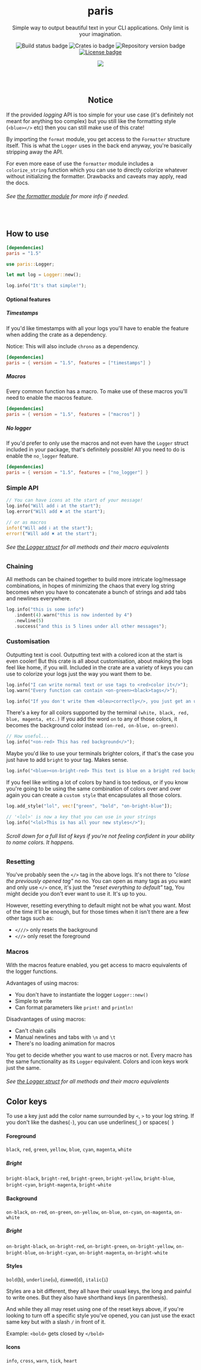 <h1 align="center">paris</h1>

<p align="center">Simple way to output beautiful text in your CLI applications. Only limit is your imagination.</p>


<p align="center">
   <img alt="Build status badge" src="https://github.com/0x20F/paris/workflows/build/badge.svg"/>
   <img alt="Crates io badge" src="https://img.shields.io/crates/v/paris.svg"/>
   <img alt="Repository version badge" src="https://img.shields.io/badge/master-v1.5.8-blue.svg">
   <a href="https://opensource.org/licenses/MPL-2.0"><img alt="License badge" src="https://img.shields.io/badge/License-MPL%202.0-brightgreen.svg"/></a>
</p>


<p align="center">
   <img src="https://github.com/0x20F/paris/blob/master/example/paris_example.gif"/>
</p>

<br/>
<br/>

<h2 align="center">Notice</h2>

If the provided _logging_ API is too simple for your use case (it's definitely not meant for anything too complex) but you still like the formatting style (`<blue></>` etc) then you can still make use of this crate!

By importing the `format` module, you get access to the `Formatter` structure itself. This is what the `Logger` uses in the back end anyway, you're basically stripping away the API.

For even more ease of use the `formatter` module includes a `colorize_string` function which you can use to directly colorize whatever without initializing the formatter. Drawbacks and caveats may apply, read the docs.

###### See [the formatter module](https://docs.rs/paris/1.5.7/paris/formatter/index.html) for more info if needed.
 

<br/>

## How to use
```toml
[dependencies]
paris = "1.5"
```

```rust
use paris::Logger;

let mut log = Logger::new();

log.info("It's that simple!");
```

#### Optional features

##### Timestamps 
If you'd like timestamps with all your logs you'll
have to enable the feature when adding the crate as a dependency. 

Notice: This will also include `chrono` as a dependency.
```toml
[dependencies]
paris = { version = "1.5", features = ["timestamps"] }
```

##### Macros
Every common function has a macro. To make use of these
macros you'll need to enable the macros feature.
```toml
[dependencies]
paris = { version = "1.5", features = ["macros"] }
```

##### No logger
If you'd prefer to only use the macros and not even have
the `Logger` struct included in your package, that's definitely possible!
All you need to do is enable the `no_logger` feature.
```toml
[dependencies]
paris = { version = "1.5", features = ["no_logger"] }
```


### Simple API
```rust
// You can have icons at the start of your message!
log.info("Will add ℹ at the start");
log.error("Will add ✖ at the start");

// or as macros
info!("Will add ℹ at the start");
error!("Will add ✖ at the start");
```
###### See [the Logger struct](https://docs.rs/paris/) for all methods and their macro equivalents


### Chaining
All methods can be chained together to build more intricate
log/message combinations, in hopes of minimizing the chaos
that every log string becomes when you have to concatenate
a bunch of strings and add tabs and newlines everywhere.
```rust
log.info("this is some info")
   .indent(4).warn("this is now indented by 4")
   .newline(5)
   .success("and this is 5 lines under all other messages");
```


### Customisation
Outputting text is cool. Outputting text with a colored icon
at the start is even cooler! But this crate is all about
customisation, about making the logs feel like home, if you will.
Included in the crate are a variety of keys you can use
to colorize your logs just the way you want them to be.
```rust
log.info("I can write normal text or use tags to <red>color it</>");
log.warn("Every function can contain <on-green><black>tags</>");

log.info("If you don't write them <bleu>correctly</>, you just get an ugly looking tag");
```

There's a key for all colors supported by the terminal `(white, black, red, blue, magenta, etc.)`
If you add the word `on` to any of those colors, it becomes the
background color instead `(on-red, on-blue, on-green)`.
```rust
// How useful...
log.info("<on-red> This has red background</>");
```

Maybe you'd like to use your terminals brighter colors, if that's the case
you just have to add `bright` to your tag. Makes sense.
```rust
log.info("<blue><on-bright-red> This text is blue on a bright red background</> it's a pain");
```

If you feel like writing a lot of colors by hand is too tedious, or if you know you're going
to be using the same combination of colors over and over again you can create a `custom style`
that encapsulates all those colors.
```rust
log.add_style("lol", vec!["green", "bold", "on-bright-blue"]);

// '<lol>' is now a key that you can use in your strings
log.info("<lol>This is has all your new styles</>");
```

###### Scroll down for a full list of keys if you're not feeling confident in your ability to name colors. It happens.


### Resetting
You've probably seen the `</>` tag in the above logs. It's not there to
_"close the previously opened tag"_ no no. You can open as many tags as you want
and only use `</>` once, it's just the _"reset everything to default"_ tag, You might
decide you don't ever want to use it. It's up to you.

However, resetting everything to default might not be what you want. Most of the time
it'll be enough, but for those times when it isn't there are a few other tags such as:

* `<///>` only resets the background
* `<//>` only reset the foreground


### Macros
With the macros feature enabled, you get access to macro equivalents
of the logger functions.

Advantages of using macros:
* You don't have to instantiate the logger `Logger::new()`
* Simple to write
* Can format parameters like `print!` and `println!`

Disadvantages of using macros:
* Can't chain calls
* Manual newlines and tabs with `\n` and `\t`
* There's no loading animation for macros

You get to decide whether you want to use macros or not.
Every macro has the same functionality as its `Logger`
equivalent. Colors and icon keys work just the same.
###### See [the Logger struct](https://docs.rs/paris/) for all methods and their macro equivalents


## Color keys
To use a key just add the color name surrounded by `<`, `>` to your log string. If you don't like the dashes(`-`),
you can use underlines(`_`) or spaces(` `)

#### Foreground
`black`, `red`, `green`, `yellow`, `blue`, `cyan`, `magenta`, `white`

##### Bright
`bright-black`, `bright-red`, `bright-green`, `bright-yellow`, `bright-blue`, `bright-cyan`, `bright-magenta`,
 `bright-white`


#### Background
`on-black`, `on-red`, `on-green`, `on-yellow`, `on-blue`, `on-cyan`, `on-magenta`, `on-white`

##### Bright
`on-bright-black`, `on-bright-red`, `on-bright-green`, `on-bright-yellow`, `on-bright-blue`, `on-bright-cyan`, 
`on-bright-magenta`, `on-bright-white`

#### Styles
`bold`(`b`), `underline`(`u`), `dimmed`(`d`), `italic`(`i`)

Styles are a bit different, they all have their usual keys, the long and painful to write ones. But they 
also have shorthand keys (in parenthesis).

And while they all may reset using one of the reset keys above, if you're looking to turn off a specific
style you've opened, you can just use the exact same key but with a slash `/` in front of it.

Example: `<bold>` gets closed by `</bold>` 

#### Icons
`info`, `cross`, `warn`, `tick`, `heart`
